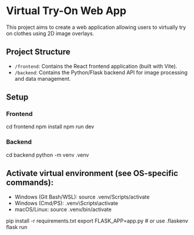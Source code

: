 # Virtual Try-On Web App

This project aims to create a web application allowing users to virtually try on clothes using 2D image overlays.

## Project Structure

- `/frontend`: Contains the React frontend application (built with Vite).
- `/backend`: Contains the Python/Flask backend API for image processing and data management.

## Setup

### Frontend

cd frontend
npm install
npm run dev

### Backend

cd backend
python -m venv .venv

## Activate virtual environment (see OS-specific commands):

- Windows (Git Bash/WSL): source .venv/Scripts/activate
- Windows (Cmd/PS): .venv\Scripts\activate
- macOS/Linux: source .venv/bin/activate

pip install -r requirements.txt
export FLASK_APP=app.py # or use .flaskenv
flask run

